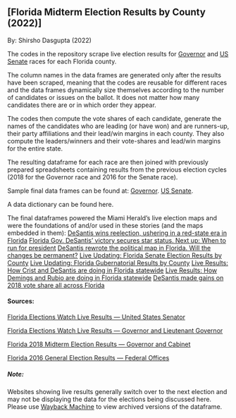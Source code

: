 ## [Florida Midterm Election Results by County (2022)]

By: Shirsho Dasgupta (2022)

The codes in the repository scrape live election results for [Governor]() and [US Senate]() races for each Florida county.

The column names in the data frames are generated only after the results have been scraped, meaning that the codes are reusable for different races and the data frames dynamically size themselves according to the number of candidates or issues on the ballot. It does not matter how many candidates there are or in which order they appear. 

The codes then compute the vote shares of each candidate, generate the names of the candidates who are leading (or have won) and are runners-up, their party affiliations and their lead/win margins in each county. They also compute the leaders/winners and their vote-shares and lead/win margins for the entire state. 

The resulting dataframe for each race are then joined with previously prepared spreadsheets containing results from the previous election cycles (2018 for the Governor race and 2016 for the Senate race). 

Sample final data frames can be found at:
[Governor]().
[US Senate]().

A data dictionary can be found here. 

The final dataframes powered the Miami Herald’s live election maps and were the foundations of and/or used in these stories (and the maps embedded in them):
[DeSantis wins reelection, ushering in a red-state era in Florida](https://www.miamiherald.com/news/politics-government/election/article268224252.html)
[Florida Gov. DeSantis’ victory secures star status. Next up: When to run for president](https://www.miamiherald.com/news/politics-government/election/article268224357.html)
[DeSantis rewrote the political map in Florida. Will the changes be permanent?](https://www.miamiherald.com/news/politics-government/state-politics/article268607662.html)
[Live Updating: Florida Senate Election Results by County](https://www.datawrapper.de/_/u2slr/)
[Live Updating: Florida Gubernatorial Results by County](https://www.datawrapper.de/_/2jFnd/)
[Live Results: How Crist and DeSantis are doing in Florida statewide](https://www.datawrapper.de/_/We3DK/)
[Live Results: How Demings and Rubio are doing in Florida statewide](https://www.datawrapper.de/_/v2ISI/)
[DeSantis made gains on 2018 vote share all across Florida](https://www.datawrapper.de/_/DmR4A/)

#### Sources:

[Florida Elections Watch Live Results — United States Senator](https://floridaelectionwatch.gov/ContestResultsByCounty/120000)

[Florida Elections Watch Live Results — Governor and Lieutenant Governor](https://floridaelectionwatch.gov/ContestResultsByCounty/160000)

[Florida 2018 Midterm Election Results — Governor and Cabinet](https://results.elections.myflorida.com/Index.asp?ElectionDate=11/6/2018&DATAMODE=)

[Florida 2016 General Election Results — Federal Offices](https://results.elections.myflorida.com/Index.asp?ElectionDate=11/8/2016&DATAMODE=)

##### Note: 
Websites showing live results generally switch over to the next election and may not be displaying the data for the elections being discussed here. Please use [Wayback Machine](https://archive.org/web/) to view archived versions of the dataframe. 
